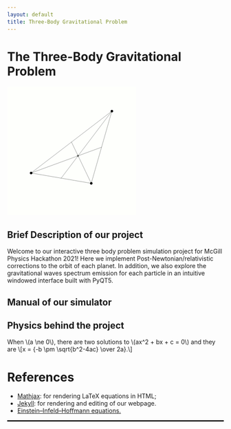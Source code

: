 ```yaml
---
layout: default
title: Three-Body Gravitational Problem
---
```


<h1>The Three-Body Gravitational Problem</h1>

<img src="/mcgill/3body.gif" alt="Loading" title="Loading" class="center" />


<h2>Brief Description of our project</h2>


Welcome to our interactive three body problem simulation project for McGill Physics Hackathon 2021! Here we implement Post-Newtonian/relativistic corrections to the orbit of each planet. In addition, we also explore the gravitational waves spectrum emission for each particle in an intuitive windowed interface built with PyQT5.

<h2>Manual of our simulator </h2>

<h2>Physics behind the project</h2>

<html>
<head>
  <meta charset="utf-8">
  <meta name="viewport" content="width=device-width">
  <title>MathJax example</title>
  <script src="https://polyfill.io/v3/polyfill.min.js?features=es6"></script>
  <script id="MathJax-script" async
          src="https://cdn.jsdelivr.net/npm/mathjax@3/es5/tex-mml-chtml.js">
  </script>
</head>
<body>
<p>
  When \(a \ne 0\), there are two solutions to \(ax^2 + bx + c = 0\) and they are
  \[x = {-b \pm \sqrt{b^2-4ac} \over 2a}.\]
</p>
</body>



<h1>References</h1>

<ul>
  <li> <a target="_blank" href="https://www.mathjax.org/">Mathjax</a>:
for rendering LaTeX equations in HTML;</li>
  <li><a target="_blank" href="https://github.com/jekyll/jekyll">Jekyll</a>:
for rendering and editing of our webpage.</li>
  <li><a target="_blank" href="https://en.wikipedia.org/wiki/Einstein%E2%80%93Infeld%E2%80%93Hoffmann_equations">Einstein–Infeld–Hoffmann equations.</a>
</li>
    </ul>

    
<hr style="border: 1px solid" noshade>
  

